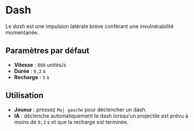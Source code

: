 # Dash

Le *dash* est une impulsion latérale brève conférant une invulnérabilité
momentanée.

## Paramètres par défaut

- **Vitesse** : `800` unités/s
- **Durée** : `0,2` s
- **Recharge** : `3` s

## Utilisation

- **Joueur** : pressez `Maj gauche` pour déclencher un dash.
- **IA** : déclenche automatiquement le dash lorsqu'un projectile est prévu à
  moins de `0,3` s et que la recharge est terminée.
